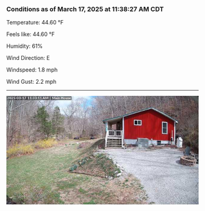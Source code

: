 ### Conditions as of March 17, 2025 at 11:38:27 AM CDT 

Temperature: 44.60 &deg;F

Feels like: 44.60 &deg;F

Humidity: 61%

Wind Direction: E

Windspeed: 1.8 mph

Wind Gust: 2.2 mph

---

<img src="./images/latest.jpeg"/>

